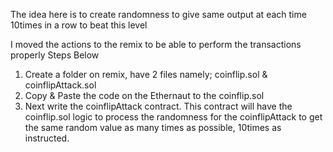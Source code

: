 The idea here is to create randomness to give same output at each time 10times in a row to beat this level

I moved the actions to the remix to be able to perform the transactions properly
Steps Below
1. Create a folder on remix, have 2 files namely; coinflip.sol & coinflipAttack.sol
2. Copy & Paste the code on the Ethernaut to the coinflip.sol
3. Next write the coinflipAttack contract. This contract will have the coinflip.sol logic to process the randomness for the coinflipAttack to get the same random value as many times as possible, 10times as instructed.